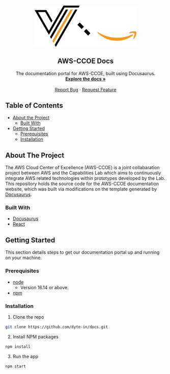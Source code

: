 <!-- PROJECT LOGO -->
<p align="center">
  <a href="">
    <img src="./static/img/Logo_C.svg" alt="Logo" width="320">
  </a>

  <h2 align="center">AWS-CCOE Docs</h3>

  <p align="center">
    The documentation portal for AWS-CCOE, built using Docusaurus.
    <br />
    <a href=""><strong>Explore the docs »</strong></a>
    <br />
    <br />
    <a href="https://github.com/vmasc-capabilities-lab/aws-ccoe-doc/issues">Report Bug</a>
    ·
    <a href="https://github.com/vmasc-capabilities-lab/aws-ccoe-doc/issues">Request Feature</a>
  </p>
</p>

<!-- TABLE OF CONTENTS -->

## Table of Contents

- [About the Project](#about-the-project)
  - [Built With](#built-with)
- [Getting Started](#getting-started)
  - [Prerequisites](#prerequisites)
  - [Installation](#installation)

<!-- ABOUT THE PROJECT -->

## About The Project

The AWS Cloud Center of Excellence (AWS-CCOE) is a joint collabaration project between AWS and the Capabilities Lab which aims to continuously integrate AWS related technologies within prototypes developed by the Lab. This repository holds the source code for the AWS-CCOE documentation website, which was built via modifications on the template generated by [Docusaurus](https://docusaurus.io).

### Built With

- [Docusaurus](https://docusaurus.io/)
- [React](https://reactjs.org/)

<!-- GETTING STARTED -->

## Getting Started

This section details steps to get our documentation portal up and running on your machine.

### Prerequisites

- [node](https://nodejs.org/en/)
  - Version 16.14 or above.
- [npm](https://www.npmjs.com/)

### Installation

1. Clone the repo

```sh
git clone https://github.com/dyte-in/docs.git
```

2. Install NPM packages

```sh
npm install
```

3. Run the app

```sh
npm start
```